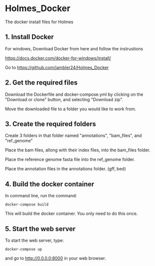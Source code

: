 # Holmes_Docker
The docker install files for Holmes

## 1. Install Docker
For windows, Download Docker from here and follow the instrustions

https://docs.docker.com/docker-for-windows/install/

Go to https://github.com/jambler24/Holmes_Docker

## 2. Get the required files 

Download the Dockerfile and docker-compose.yml by clicking on the "Download or clone" button, and selecting "Download zip".

Move the downloaded file to a folder you would like to work from. 

## 3. Create the required folders

Create 3 folders in that folder named "annotations", "bam_files", and "ref_genome"

Place the bam files, allong with their index files, into the bam_files folder.

Place the reference genome fasta file into the ref_genome folder.

Place the annotation files in the annotations folder. (gff, bed)

## 4. Build the docker container

In command line, run the command:

`docker-compose build`

This will build the docker container. You only need to do this once.

## 5. Start the web server

To start the web server, type:

`docker-compose up`

and go to http://0.0.0.0:8000 in your web browser. 

